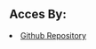 <h2>Acces By:</h2>
<li><a href="https://github.com/PaulVLAD22/Library-Organizer">Github Repository</a>
